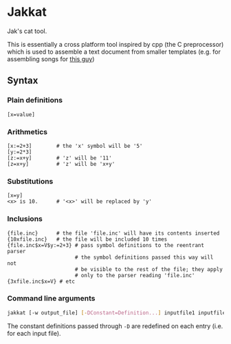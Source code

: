 Jakkat
======

Jak's cat tool.

This is essentially a cross platform tool inspired by cpp (the C preprocessor)
which is used to assemble a text document from smaller templates (e.g.
for assembling songs for [this guy](https://github.com/alzwded/JakMuse))

Syntax
------

### Plain definitions

```
[x=value]
```

### Arithmetics

```
[x:=2+3]        # the 'x' symbol will be '5'
[y:=2*3]
[z:=x+y]        # 'z' will be '11'
[z=x+y]         # 'z' will be 'x+y'
```

### Substitutions

```
[x=y]
<x> is 10.      # '<x>' will be replaced by 'y'
```

### Inclusions

```
{file.inc}      # the file 'file.inc' will have its contents inserted
{10xfile.inc}   # the file will be included 10 times
{file.inc$x=V$y:=2+3} # pass symbol definitions to the reentrant parser
                      # the symbol definitions passed this way will not
                      # be visible to the rest of the file; they apply
                      # only to the parser reading 'file.inc'
{3xfile.inc$x=V} # etc
```

### Command line arguments

```sh
jakkat [-w output_file] [-DConstant=Definition...] inputfile1 inputfile2...
```

The constant definitions passed through `-D` are redefined on each
entry (i.e. for each input file).
